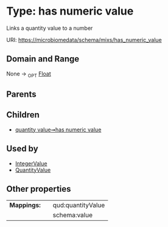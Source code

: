 
# Type: has numeric value


Links a quantity value to a number

URI: [https://microbiomedata/schema/mixs/has_numeric_value](https://microbiomedata/schema/mixs/has_numeric_value)


## Domain and Range

None ->  <sub>OPT</sub> [Float](types/Float.md)

## Parents


## Children

 *  [quantity value➞has numeric value](quantity_value_has_numeric_value.md)

## Used by

 * [IntegerValue](IntegerValue.md)
 * [QuantityValue](QuantityValue.md)

## Other properties

|  |  |  |
| --- | --- | --- |
| **Mappings:** | | qud:quantityValue |
|  | | schema:value |

